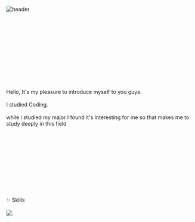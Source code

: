 ![header](https://capsule-render.vercel.app/api?type=wave&color=auto&height=300&section=header&text=Yummongi&fontSize=90)
<br></br>
<br></br>
<br></br>
<br></br>
<br></br>
<br></br>
<br>Hello, It's my pleasure to introduce myself to you guys.</br>
<br>I studied Coding.</br>
<br>while i studied my major I found it's interesting for me so that makes me to study deeply in this field</br>
<br></br>
<br></br>
<br></br>
<br></br>
<br></br>
<br>✨ Skills</br>
<br><img src="https://img.shields.io/badge/-Java-yellow?style=flat-square&logo=Java&logoColor=white"/></br>
 

